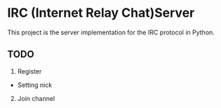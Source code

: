 # IRC (Internet Relay Chat)Server

This project is the server implementation for the IRC protocol in Python.

## TODO
1. Register
  - Setting nick
2. Join channel 
